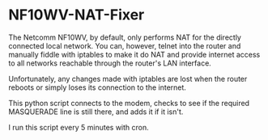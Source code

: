 # NF10WV-NAT-Fixer

The Netcomm NF10WV, by default, only performs NAT for the directly connected local
network. You can, however, telnet into the router and manually fiddle with iptables
to make it do NAT and provide internet access to all networks reachable through
the router's LAN interface.

Unfortunately, any changes made with iptables are lost when the router reboots or
simply loses its connection to the internet.

This python script connects to the modem, checks to see if the required MASQUERADE
line is still there, and adds it if it isn't.

I run this script every 5 minutes with cron.
